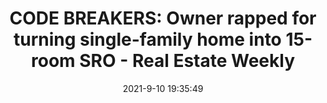 ---
"title": "CODE BREAKERS: Owner rapped for turning single-family home into 15-room SRO - Real Estate Weekly"
"date": "2021-9-10 19:35:49"
"feed_name": "GOOGLENEWSCONSTRUCTION"
"feed_website": "https://news.google.com/search?q=construction%2Bincident&hl=en-US&gl=US&ceid=US:en"
"feed_rss": "https://news.google.com/rss/search?q=construction%2Bincident&hl=en-US&gl=US&ceid=US:en"
"link": "https://rew-online.com/code-breakers-owner-rapped-for-turning-single-family-home-into-15-room-sro/"
"file": "_posts/2021-1-1-c2011d0fd3e5bbe5624135670e3c6cb238b59ee4.md"
"accident": "0"
"drilling": "1"
---